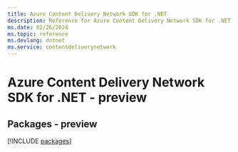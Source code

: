```yaml
---
title: Azure Content Delivery Network SDK for .NET
description: Reference for Azure Content Delivery Network SDK for .NET
ms.date: 02/26/2024
ms.topic: reference
ms.devlang: dotnet
ms.service: contentdeliverynetwork
---
```

# Azure Content Delivery Network SDK for .NET - preview
## Packages - preview
[!INCLUDE [packages](content-delivery-network-index.md)]